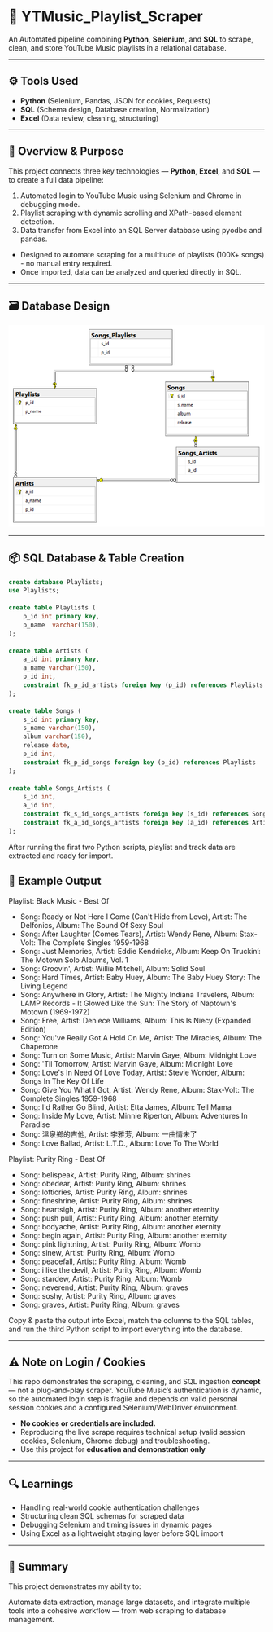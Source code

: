 # 🎵 YTMusic_Playlist_Scraper
An Automated pipeline combining **Python**, **Selenium**, and **SQL** to scrape, clean, and store YouTube Music playlists in a relational database.

---

## ⚙️ Tools Used
- **Python** (Selenium, Pandas, JSON for cookies, Requests)
- **SQL** (Schema design, Database creation, Normalization)
- **Excel** (Data review, cleaning, structuring)

---

## 🎯 Overview & Purpose

This project connects three key technologies — **Python**, **Excel**, and **SQL** — to create a full data pipeline:
1. Automated login to YouTube Music using Selenium and Chrome in debugging mode.
2. Playlist scraping with dynamic scrolling and XPath-based element detection.
3. Data transfer from Excel into an SQL Server database using pyodbc and pandas.
- Designed to automate scraping for a multitude of playlists (100K+ songs) - no manual entry required.
- Once imported, data can be analyzed and queried directly in SQL.

---

## 🗃️ Database Design


![Database Diagram](Database_Diagram.png)


---

## 📦 SQL Database & Table Creation

```sql
create database Playlists;
use Playlists;

create table Playlists (
	p_id int primary key,
	p_name	varchar(150),
);

create table Artists (
	a_id int primary key,
	a_name varchar(150),
	p_id int,
	constraint fk_p_id_artists foreign key (p_id) references Playlists
);

create table Songs (
	s_id int primary key,
	s_name varchar(150),
	album varchar(150),
	release date,
	p_id int,
	constraint fk_p_id_songs foreign key (p_id) references Playlists
);

create table Songs_Artists (
	s_id int,
	a_id int,
	constraint fk_s_id_songs_artists foreign key (s_id) references Songs,
	constraint fk_a_id_songs_artists foreign key (a_id) references Artists
);

```

After running the first two Python scripts, playlist and track data are extracted and ready for import.
## 🧠 Example Output

Playlist: Black Music - Best Of
-   Song: Ready or Not Here I Come (Can't Hide from Love), Artist: The Delfonics, Album: The Sound Of Sexy Soul
-   Song: After Laughter (Comes Tears), Artist: Wendy Rene, Album: Stax-Volt: The Complete Singles 1959-1968
-   Song: Just Memories, Artist: Eddie Kendricks, Album: Keep On Truckin’: The Motown Solo Albums, Vol. 1
-   Song: Groovin', Artist: Willie Mitchell, Album: Solid Soul
-   Song: Hard Times, Artist: Baby Huey, Album: The Baby Huey Story: The Living Legend
-   Song: Anywhere in Glory, Artist: The Mighty Indiana Travelers, Album: LAMP Records - It Glowed Like the Sun: The Story of Naptown's Motown (1969-1972)
-   Song: Free, Artist: Deniece Williams, Album: This Is Niecy (Expanded Edition)
-   Song: You've Really Got A Hold On Me, Artist: The Miracles, Album: The Chaperone
-   Song: Turn on Some Music, Artist: Marvin Gaye, Album: Midnight Love
-   Song: 'Til Tomorrow, Artist: Marvin Gaye, Album: Midnight Love
-   Song: Love's In Need Of Love Today, Artist: Stevie Wonder, Album: Songs In The Key Of Life
-   Song: Give You What I Got, Artist: Wendy Rene, Album: Stax-Volt: The Complete Singles 1959-1968
-   Song: I'd Rather Go Blind, Artist: Etta James, Album: Tell Mama
-   Song: Inside My Love, Artist: Minnie Riperton, Album: Adventures In Paradise
-   Song: 溫泉鄉的吉他, Artist: 李雅芳, Album: 一曲情未了
-   Song: Love Ballad, Artist: L.T.D., Album: Love To The World

Playlist: Purity Ring - Best Of
-   Song: belispeak, Artist: Purity Ring, Album: shrines
-   Song: obedear, Artist: Purity Ring, Album: shrines
-   Song: lofticries, Artist: Purity Ring, Album: shrines
-   Song: fineshrine, Artist: Purity Ring, Album: shrines
-   Song: heartsigh, Artist: Purity Ring, Album: another eternity
-   Song: push pull, Artist: Purity Ring, Album: another eternity
-   Song: bodyache, Artist: Purity Ring, Album: another eternity
-   Song: begin again, Artist: Purity Ring, Album: another eternity
-   Song: pink lightning, Artist: Purity Ring, Album: Womb
-   Song: sinew, Artist: Purity Ring, Album: Womb
-   Song: peacefall, Artist: Purity Ring, Album: Womb
-   Song: i like the devil, Artist: Purity Ring, Album: Womb
-   Song: stardew, Artist: Purity Ring, Album: Womb
-   Song: neverend, Artist: Purity Ring, Album: graves
-   Song: soshy, Artist: Purity Ring, Album: graves
-   Song: graves, Artist: Purity Ring, Album: graves

Copy & paste the output into Excel, match the columns to the SQL tables, and run the third Python script to import everything into the database.

---

## ⚠️ Note on Login / Cookies

This repo demonstrates the scraping, cleaning, and SQL ingestion **concept** — not a plug-and-play scraper. YouTube Music’s authentication is dynamic, so the automated login step is fragile and depends on valid personal session cookies and a configured Selenium/WebDriver environment.

- **No cookies or credentials are included.**  
- Reproducing the live scrape requires technical setup (valid session cookies, Selenium, Chrome debug) and troubleshooting.  
- Use this project for **education and demonstration only** 

---

## 🔍 Learnings

- Handling real-world cookie authentication challenges
- Structuring clean SQL schemas for scraped data
- Debugging Selenium and timing issues in dynamic pages
- Using Excel as a lightweight staging layer before SQL import

---

## 💬 Summary

This project demonstrates my ability to:

Automate data extraction, manage large datasets, and integrate multiple tools into a cohesive workflow — from web scraping to database management.
